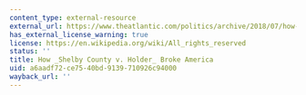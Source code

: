 ```yaml
---
content_type: external-resource
external_url: https://www.theatlantic.com/politics/archive/2018/07/how-shelby-county-broke-america/564707
has_external_license_warning: true
license: https://en.wikipedia.org/wiki/All_rights_reserved
status: ''
title: How _Shelby County v. Holder_ Broke America
uid: a6aadf72-ce75-40bd-9139-710926c94000
wayback_url: ''
---
```

